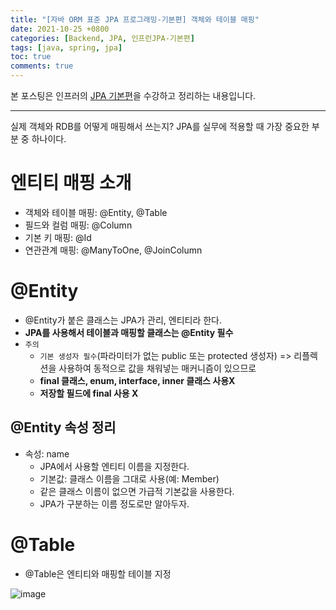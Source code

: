 ```yaml
---
title: "[자바 ORM 표준 JPA 프로그래밍-기본편] 객체와 테이블 매핑"
date: 2021-10-25 +0800
categories: [Backend, JPA, 인프런JPA-기본편]
tags: [java, spring, jpa]
toc: true
comments: true
---
```


본 포스팅은 인프러의 [JPA 기본편](https://www.inflearn.com/course/ORM-JPA-Basic#)을 수강하고 정리하는 내용입니다.

<hr>

실제 객체와 RDB를 어떻게 매핑해서 쓰는지? JPA를 실무에 적용할 때 가장 중요한 부분 중 하나이다.

# 엔티티 매핑 소개
- 객체와 테이블 매핑: @Entity, @Table
- 필드와 컬럼 매핑: @Column
- 기본 키 매핑: @Id
- 연관관계 매핑: @ManyToOne, @JoinColumn

# @Entity
- @Entity가 붙은 클래스는 JPA가 관리, 엔티티라 한다.
- <b>JPA를 사용해서 테이블과 매핑할 클래스는 @Entity 필수</b>
- `주의`
  - `기본 생성자 필수`(파라미터가 없는 public 또는 protected 생성자) => 리플렉션을 사용하여 동적으로 값을 채워넣는 매커니즘이 있으므로
  - <b>final 클래스, enum, interface, inner 클래스 사용X</b>
  - <b>저장할 필드에 final 사용 X</b>

## @Entity 속성 정리
- 속성: name
  - JPA에서 사용할 엔티티 이름을 지정한다.
  - 기본값: 클래스 이름을 그대로 사용(예: Member)
  - 같은 클래스 이름이 없으면 가급적 기본값을 사용한다.
  - JPA가 구분하는 이름 정도로만 알아두자.

# @Table
- @Table은 엔티티와 매핑할 테이블 지정

![image](https://user-images.githubusercontent.com/44339530/138654734-bb82f0ec-85ba-4479-9f5f-b3fb0f61eb33.png)